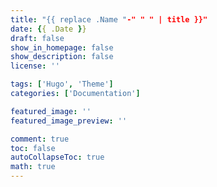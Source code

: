 ```yaml
---
title: "{{ replace .Name "-" " " | title }}"
date: {{ .Date }}
draft: false
show_in_homepage: false
show_description: false
license: ''

tags: ['Hugo', 'Theme']
categories: ['Documentation']

featured_image: ''
featured_image_preview: ''

comment: true
toc: false
autoCollapseToc: true
math: true
---
```


